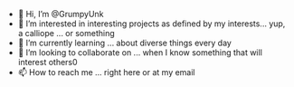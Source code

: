 - 👋 Hi, I’m @GrumpyUnk
- 👀 I’m interested in interesting projects as defined by my interests... yup, a calliope ... or something
- 🌱 I’m currently learning ... about diverse things every day
- 💞️ I’m looking to collaborate on ... when I know something that will interest others0
- 📫 How to reach me ... right here or at my email

<!---
GrumpyUnk/GrumpyUnk is a ✨ special ✨ repository because its `README.md` (this file) appears on your GitHub profile.
You can click the Preview link to take a look at your changes.
--->
